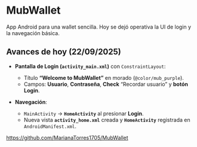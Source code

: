# MubWallet

App Android para una wallet sencilla. Hoy se dejó operativa la UI de login y la navegación básica.

## Avances de hoy (22/09/2025)

- **Pantalla de Login (`activity_main.xml`)** con `ConstraintLayout`:
  - Título **“Welcome to MubWallet”** en morado (`@color/mub_purple`).
  - Campos: **Usuario**, **Contraseña**, **Check** “Recordar usuario” y **botón Login**.

- **Navegación**:
  - `MainActivity` → **`HomeActivity`** al presionar **Login**.
  - Nueva vista **`activity_home.xml`** creada y **`HomeActivity`** registrada en `AndroidManifest.xml`.

https://github.com/MarianaTorres1705/MubWallet 
